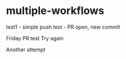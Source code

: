 # multiple-workflows

test1 - simple push
test - PR open, new commit

Friday PR test
Try again

Another attempt